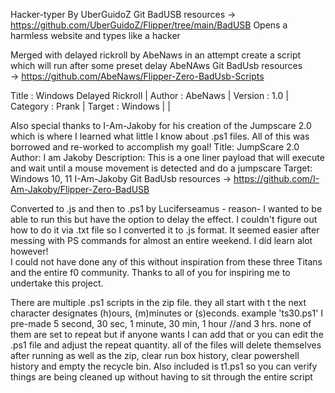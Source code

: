 Hacker-typer By UberGuidoZ Git BadUSB resources 
-> https://github.com/UberGuidoZ/Flipper/tree/main/BadUSB
Opens a harmless website and types like a hacker


Merged with delayed rickroll by AbeNaws in an attempt create a script which will run after some preset delay
 AbeNAws Git BadUsb resources      
 -> https://github.com/AbeNaws/Flipper-Zero-BadUsb-Scripts

                                         
  Title        : Windows Delayed Rickroll |
  Author       : AbeNaws                  |
  Version      : 1.0                      |
  Category     : Prank                    |
  Target       : Windows                  |
                                          |



Also special thanks to I-Am-Jakoby for his creation of the Jumpscare 2.0 which is where I learned what little I know about .ps1 files.  All of this was borrowed and re-worked to accomplish my goal!
    Title: JumpScare 2.0
   Author: I am Jakoby
    Description: This is a one liner payload that will execute and wait until a mouse movement is detected and do a jumpscare
    Target: Windows 10, 11
I-Am-Jakoby Git BadUsb resources 
-> https://github.com/I-Am-Jakoby/Flipper-Zero-BadUSB


 Converted to .js and then to .ps1 by Luciferseamus - reason- I wanted to be able to run this but have the option to delay the effect.  I couldn't figure out how to do it via .txt file so I 
 converted it to .js format.  It seemed easier after messing with PS commands for almost an entire weekend. I did learn alot however!  
 I could not have done any of this without inspiration from these three Titans and the entire f0 community. Thanks to all of you for inspiring me to undertake this project.


There are multiple .ps1 scripts in the zip file. they all start with t the next character designates (h)ours, (m)minutes or (s)econds.  example 'ts30.ps1' I pre-made 5 second, 30 sec, 1 minute, 30 min, 1 hour //and 3 hrs. none of them are set to repeat but if anyone wants I can add that or you can edit the .ps1 file and adjust the repeat quantity.
all of the files will delete themselves after running as well as the zip, clear run box history, clear powershell history and empty the recycle bin.
Also included is t1.ps1 so you can verify things are being cleaned up without having to sit through the entire script 
